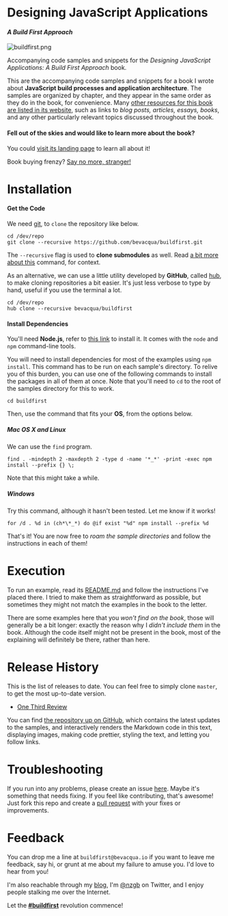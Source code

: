 # Designing JavaScript Applications
#### _A Build First Approach_

![buildfirst.png][1]

Accompanying code samples and snippets for the _Designing JavaScript Applications: A Build First Approach_ book.

This are the accompanying code samples and snippets for a book I wrote about **JavaScript build processes and application architecture**. The samples are organized by chapter, and they appear in the same order as they do in the book, for convenience. Many [other resources for this book are listed in its website](http://bevacqua.io/buildfirst/resources "#buildfirst resources"), such as links to _blog posts, articles, essays, books_, and any other particularly relevant topics discussed throughout the book.

#### Fell out of the skies and would like to learn more about the book?

You could [visit its landing page](http://bevacqua.io/buildfirst "Designing JavaScript Applications: A Build First Approach") to learn all about it!

Book buying frenzy? [Say no more, stranger!](http://bevacqua.io/bf/book "Get the book from Manning!")

# Installation

#### Get the Code

We need [git](http://git-scm.com/ "git source control"), to `clone` the repository like below.

```shell
cd /dev/repo
git clone --recursive https://github.com/bevacqua/buildfirst.git
```

The `--recursive` flag is used to **clone submodules** as well. Read [a bit more about this](http://stackoverflow.com/a/4438292/389745) command, for context.

As an alternative, we can use a little utility developed by **GitHub**, called [hub](http://hub.github.com/ "hub by GitHub"), to make cloning repositories a bit easier. It's just less verbose to type by hand, useful if you use the terminal a lot.

```shell
cd /dev/repo
hub clone --recursive bevacqua/buildfirst
```

#### Install Dependencies

You'll need **Node.js**, refer to [this link](http://nodejs.org/download/ "Node.js Downloads") to install it. It comes with the `node` and `npm` command-line tools.

You will need to install dependencies for most of the examples using `npm install`. This command has to be run on each sample's directory. To relive you of this burden, you can use one of the following commands to install the packages in all of them at once. Note that you'll need to `cd` to the root of the samples directory for this to work.

```shell
cd buildfirst
```

Then, use the command that fits your **OS**, from the options below.

##### Mac OS X and Linux

We can use the `find` program.

```shell
find . -mindepth 2 -maxdepth 2 -type d -name '*_*' -print -exec npm install --prefix {} \;
```

Note that this might take a while.

##### Windows

Try this command, although it hasn't been tested. Let me know if it works!

```shell
for /d . %d in (ch*\*_*) do @if exist "%d" npm install --prefix %d
```

That's it! You are now free to _roam the sample directories_ and follow the instructions in each of them!

# Execution

To run an example, read its [README.md](README.md "To understand recursion, you must first understand recursion") and follow the instructions I've placed there. I tried to make them as straightforward as possible, but sometimes they might not match the examples in the book to the letter.

There are some examples here that you _won't find on the book_, those will generally be a bit longer: exactly the reason why I _didn't include them_ in the book. Although the code itself might not be present in the book, most of the explaining will definitely be there, rather than here.

# Release History

This is the list of releases to date. You can feel free to simply clone `master`, to get the most up-to-date version.

- [One Third Review](https://github.com/bevacqua/buildfirst/releases/tag/v0.1.0 "Tagged v0.1.0")

You can find [the repository up on GitHub](https://github.com/bevacqua/buildfirst "Designing JavaScript Applications Code Sample Repository"), which contains the latest updates to the samples, and interactively renders the Markdown code in this text, displaying images, making code prettier, styling the text, and letting you follow links.

# Troubleshooting

If you run into any problems, please create an issue [here](https://github.com/bevacqua/buildfirst/issues). Maybe it's something that needs fixing. If you feel like contributing, that's awesome! Just fork this repo and create a [pull request](https://help.github.com/articles/using-pull-requests) with your fixes or improvements.

# Feedback

You can drop me a line at `buildfirst@bevacqua.io` if you want to leave me feedback, say hi, or grunt at me about my failure to amuse you. I'd love to hear from you!

I'm also reachable through my [blog](http://blog.ponyfoo.com "Pony Foo"), I'm [@nzgb](https://twitter.com/nzgb "@nzgb on Twitter") on Twitter, and I enjoy people stalking me over the Internet.

Let the [**#buildfirst**](https://twitter.com/#buildfirst) revolution commence!

  [1]: http://www.gravatar.com/avatar/cee019b251cf09f440b4427541e46cb8.png?s=420
